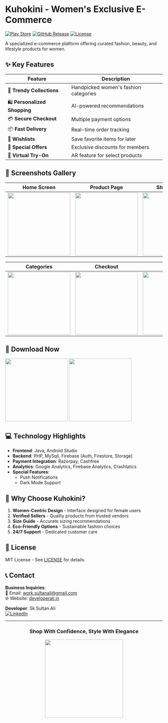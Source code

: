 # Kuhokini - Women's Exclusive E-Commerce

[![Play Store](https://img.shields.io/badge/Download-Play_Store-brightgreen)](https://play.google.com/store/apps/details?id=com.developerali.kuhokini)
[![GitHub Release](https://img.shields.io/github/v/release/sksultanali/Kuhokini)](https://github.com/sksultanali/Kuhokini/releases/latest)
[![License](https://img.shields.io/badge/License-MIT-blue.svg)](https://opensource.org/licenses/MIT)

A specialized e-commerce platform offering curated fashion, beauty, and lifestyle products for women.

## ✨ Key Features

| Feature | Description |
|---------|-------------|
| 👗 **Trendy Collections** | Handpicked women's fashion categories |
| 🛍 **Personalized Shopping** | AI-powered recommendations |
| 💳 **Secure Checkout** | Multiple payment options |
| 📦 **Fast Delivery** | Real-time order tracking |
| 💖 **Wishlists** | Save favorite items for later |
| 🎁 **Special Offers** | Exclusive discounts for members |
| 👛 **Virtual Try-On** | AR feature for select products |

## 📸 Screenshots Gallery

<div align="center">

| Home Screen | Product Page | Shopping Cart | 
|-------------|--------------|---------------|
| <img src="https://via.placeholder.com/300x600/ffb6c1/ffffff?text=Home+Screen" width="200"> | <img src="https://via.placeholder.com/300x600/ff69b4/ffffff?text=Product+View" width="200"> | <img src="https://via.placeholder.com/300x600/db7093/ffffff?text=Cart" width="200"> |

| Categories | Checkout | Profile |
|-----------|----------|---------|
| <img src="https://via.placeholder.com/300x600/ff1493/ffffff?text=Categories" width="200"> | <img src="https://via.placeholder.com/300x600/c71585/ffffff?text=Checkout" width="200"> | <img src="https://via.placeholder.com/300x600/ff00ff/ffffff?text=Profile" width="200"> |

</div>

## 🛒 Download Now

[<img src="https://play.google.com/intl/en_us/badges/static/images/badges/en_badge_web_generic.png" width="200">](https://play.google.com/store/apps/details?id=com.developerali.kuhokini)
[<img src="https://img.shields.io/badge/Download-APK-blue?style=for-the-badge&logo=android" width="200">](https://github.com/sksultanali/Kuhokini/releases/latest)

## 💻 Technology Highlights

- **Frontend**: Java, Android Studio
- **Backend**: PHP, MySqli, Firebase (Auth, Firestore, Storage)
- **Payment Integration**: Razorpay, Cashfree
- **Analytics**: Google Analytics, Firebase Analytics, Crashlatics
- **Special Features**:
  - Push Notifications
  - Dark Mode Support

## 🌟 Why Choose Kuhokini?

1. **Women-Centric Design** - Interface designed for female users
2. **Verified Sellers** - Quality products from trusted vendors
3. **Size Guide** - Accurate sizing recommendations
4. **Eco-Friendly Options** - Sustainable fashion choices
5. **24/7 Support** - Dedicated customer care

## 📜 License

MIT License - See [LICENSE](LICENSE) for details.

## 📞 Contact

**Business Inquiries**:  
📧 Email: [work.sultanali@gmail.com](mailto:work.sultanali@gmail.com)  
🌐 Website: [developerali.in](https://developerali.in)  

**Developer**: Sk Sultan Ali  
[![LinkedIn](https://img.shields.io/badge/LinkedIn-Connect-blue)](https://linkedin.com/in/sk-sultan-ali-b35ab41b6)

---

<div align="center">
  <h3>Shop With Confidence, Style With Elegance</h3>
  <img src="https://via.placeholder.com/300x100/ff69b4/ffffff?text=Kuhokini+App" width="250">
</div>

